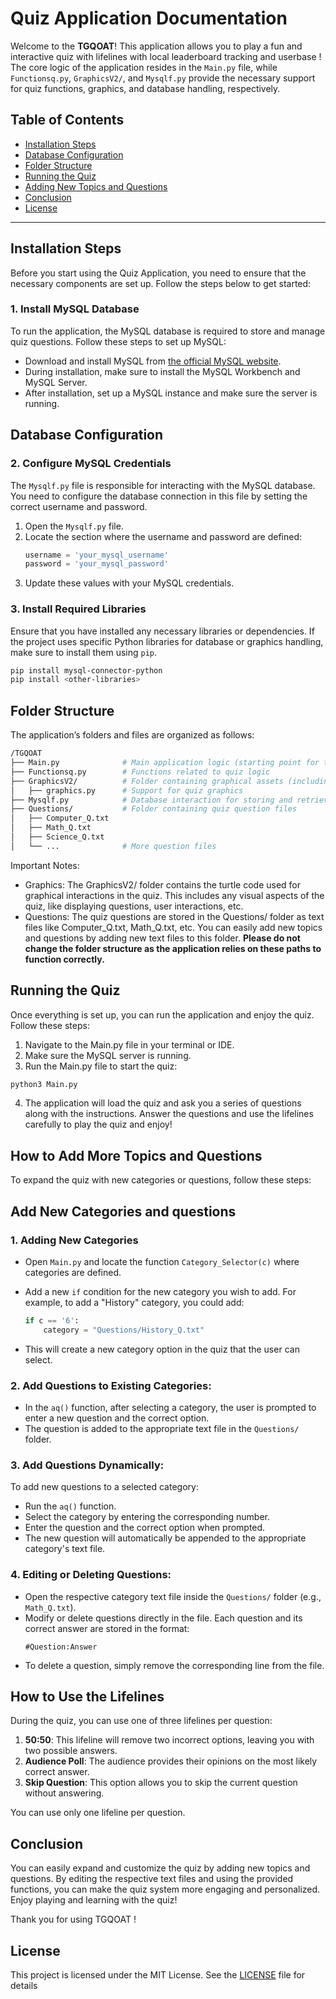 # Quiz Application Documentation

Welcome to the **TGQOAT**! This application allows you to play a fun and interactive quiz with lifelines with local leaderboard tracking and userbase ! The core logic of the application resides in the `Main.py` file, while `Functionsq.py`, `GraphicsV2/`, and `Mysqlf.py` provide the necessary support for quiz functions, graphics, and database handling, respectively.

## Table of Contents

- [Installation Steps](#installation-steps)
- [Database Configuration](#database-configuration)
- [Folder Structure](#folder-structure)
- [Running the Quiz](#running-the-quiz)
- [Adding New Topics and Questions](#add-new-categories-and-questions)
- [Conclusion](#conclusion)
- [License](#license)

---

## Installation Steps
Before you start using the Quiz Application, you need to ensure that the necessary components are set up. Follow the steps below to get started:

### 1. Install MySQL Database

To run the application, the MySQL database is required to store and manage quiz questions. Follow these steps to set up MySQL:

- Download and install MySQL from [the official MySQL website](https://dev.mysql.com/downloads/installer/).
- During installation, make sure to install the MySQL Workbench and MySQL Server.
- After installation, set up a MySQL instance and make sure the server is running.

## Database Configuration

### 2. Configure MySQL Credentials

The `Mysqlf.py` file is responsible for interacting with the MySQL database. You need to configure the database connection in this file by setting the correct username and password.

1. Open the `Mysqlf.py` file.
2. Locate the section where the username and password are defined:
   ```python
   username = 'your_mysql_username'
   password = 'your_mysql_password'
   ```
3. Update these values with your MySQL credentials.

### 3. Install Required Libraries
Ensure that you have installed any necessary libraries or dependencies. If the project uses specific Python libraries for database or graphics handling, make sure to install them using `pip`.
```bash
pip install mysql-connector-python
pip install <other-libraries>
```

## Folder Structure
The application’s folders and files are organized as follows:
```bash
/TGQOAT
├── Main.py              # Main application logic (starting point for the quiz)
├── Functionsq.py        # Functions related to quiz logic
├── GraphicsV2/          # Folder containing graphical assets (including turtle graphics)
│   ├── graphics.py      # Support for quiz graphics
├── Mysqlf.py            # Database interaction for storing and retrieving quiz data
├── Questions/           # Folder containing quiz question files
│   ├── Computer_Q.txt
│   ├── Math_Q.txt
│   ├── Science_Q.txt
│   └── ...              # More question files
```
Important Notes:

- Graphics: The GraphicsV2/ folder contains the turtle code used for graphical interactions in the quiz. This includes any visual aspects of the quiz, like displaying questions, user interactions, etc.
- Questions: The quiz questions are stored in the Questions/ folder as text files like Computer_Q.txt, Math_Q.txt, etc. You can easily add new topics and questions by adding new text files to this folder.
**Please do not change the folder structure as the application relies on these paths to function correctly.**

## Running the Quiz
Once everything is set up, you can run the application and enjoy the quiz. Follow these steps:
1. Navigate to the Main.py file in your terminal or IDE.
2. Make sure the MySQL server is running.
3. Run the Main.py file to start the quiz:
```bash
python3 Main.py
```
4. The application will load the quiz and ask you a series of questions along with the instructions. Answer the questions and use the lifelines carefully to play the quiz and enjoy!
## How to Add More Topics and Questions

To expand the quiz with new categories or questions, follow these steps:

## Add New Categories and questions
### 1. Adding New Categories
   - Open `Main.py` and locate the function `Category_Selector(c)` where categories are defined.
   - Add a new `if` condition for the new category you wish to add. For example, to add a "History" category, you could add:
     ```python
     if c == '6':
         category = "Questions/History_Q.txt"
     ```

   - This will create a new category option in the quiz that the user can select.

### 2. **Add Questions to Existing Categories**:
   - In the `aq()` function, after selecting a category, the user is prompted to enter a new question and the correct option.
   - The question is added to the appropriate text file in the `Questions/` folder.

### 3. **Add Questions Dynamically**:
To add new questions to a selected category:
- Run the `aq()` function.
- Select the category by entering the corresponding number.
- Enter the question and the correct option when prompted.
- The new question will automatically be appended to the appropriate category's text file.

### 4. **Editing or Deleting Questions**:
- Open the respective category text file inside the `Questions/` folder (e.g., `Math_Q.txt`).
- Modify or delete questions directly in the file. Each question and its correct answer are stored in the format:
  ```
  #Question:Answer
  ```
- To delete a question, simply remove the corresponding line from the file.

## How to Use the Lifelines

During the quiz, you can use one of three lifelines per question:
1. **50:50**: This lifeline will remove two incorrect options, leaving you with two possible answers.
2. **Audience Poll**: The audience provides their opinions on the most likely correct answer.
3. **Skip Question**: This option allows you to skip the current question without answering.

You can use only one lifeline per question.

## Conclusion

You can easily expand and customize the quiz by adding new topics and questions. By editing the respective text files and using the provided functions, you can make the quiz system more engaging and personalized. Enjoy playing and learning with the quiz!

Thank you for using TGQOAT !

## License
This project is licensed under the MIT License. See the [LICENSE](LICENSE) file for details
